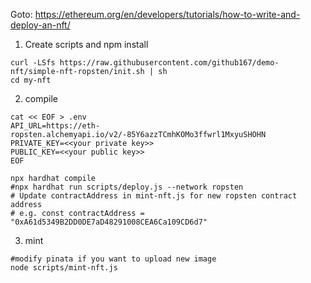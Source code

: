 
Goto: https://ethereum.org/en/developers/tutorials/how-to-write-and-deploy-an-nft/

1. Create scripts and npm install
```
curl -LSfs https://raw.githubusercontent.com/github167/demo-nft/simple-nft-ropsten/init.sh | sh
cd my-nft
```

2. compile
```
cat << EOF > .env
API_URL=https://eth-ropsten.alchemyapi.io/v2/-85Y6azzTCmhKOMo3ffwrl1MxyuSHOHN
PRIVATE_KEY=<<your private key>>
PUBLIC_KEY=<<your public key>>
EOF

npx hardhat compile
#npx hardhat run scripts/deploy.js --network ropsten
# Update contractAddress in mint-nft.js for new ropsten contract address
# e.g. const contractAddress = "0xA61d5349B2DD0DE7aD48291008CEA6Ca109CD6d7"

```
3. mint
```
#modify pinata if you want to upload new image
node scripts/mint-nft.js
```
